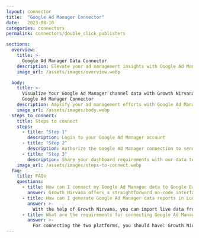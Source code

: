 ```yaml
---
layout: connector
title:  "Google Ad Manager Connector"
date:   2023-08-10
categories: connectors
permalink: connectors/double_click_publishers

sections:
  overview:
    title: >-
      Google Ad Manager Data Connector
    description: Elevate your ad management insights with Google Ad Manager integration. Seamlessly merge ad performance data from Google Ad Manager with Looker Studio's analytical capabilities, unlocking insights that power ad strategies, customer engagement, and campaign success.
    image_url: /assets/images/overview.webp

  body:
    title: >-
      Visualize Your Google Ad Manager channel data with Growth Nirvana's
      Google Ad Manager Connector
    description: Amplify your ad management efforts with Google Ad Manager insights integrated into Looker Studio.
    image_url: /assets/images/body.webp
  steps_to_connect:
    title: Steps to connect
    steps:
      - title: "Step 1"
        description: Login to your Google Ad Manager account
      - title: "Step 2"
        description: Authorize the Google Ad Manager connection to send data to Growth Nirvana
      - title: "Step 3"
        description: Share your dashboard requirements with our data team. We will build the report for you.
    image_url: /assets/images/steps-to-connect.webp
  faq:
    title: FAQs
    questions:
      - title: How can I connect my Google Ad Manager data to Google Data Studio/Looker Studio?
        answer: Growth Nirvana offers a straightforward no-code interface to connect to Google Ad Manager data sources.
      - title: How can I generate Google Ad Manager data reports in Looker Studio?
        answer: >-
          With the help of Growth Nirvana, you can import live data from Google Ad Manager into Looker Studio. These data can be viewed in charts, tables, and dashboards to generate branded reports that can be shared instantly.
      - title: What are the requirements for connecting Google Ad Manager and Looker Studio?
        answer: >-
          For connecting the two platforms, you should have: Growth Nirvana Account and Google Ad Manager Ads Account
---
```

